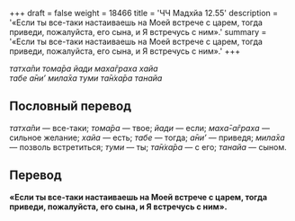 +++
draft = false
weight = 18466
title = 'ЧЧ Мадхйа 12.55'
description = '«Если ты все-таки настаиваешь на Моей встрече с царем, тогда приведи, пожалуйста, его сына, и Я встречусь с ним».'
summary = '«Если ты все-таки настаиваешь на Моей встрече с царем, тогда приведи, пожалуйста, его сына, и Я встречусь с ним».'
+++

_татха̄пи тома̄ра йади маха̄граха хайа  
табе а̄ни’ мила̄ха туми та̄н̇ха̄ра танайа_

## Пословный перевод

_татха̄пи_ — все-таки; _тома̄ра_ — твое; _йади_ — если; _маха̄_\-_а̄граха_ — сильное желание; _хайа_ — есть; _табе_ — тогда; _а̄ни’_ — приведя; _мила̄ха_ — позволь встретиться; _туми_ — ты; _та̄н̇ха̄ра_ — с его; _танайа_ — сыном.

## Перевод

**«Если ты все-таки настаиваешь на Моей встрече с царем, тогда приведи, пожалуйста, его сына, и Я встречусь с ним».**
